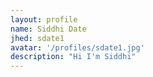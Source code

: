 ```yaml
---
layout: profile
name: Siddhi Date
jhed: sdate1
avatar: '/profiles/sdate1.jpg'
description: "Hi I'm Siddhi"
---
```

